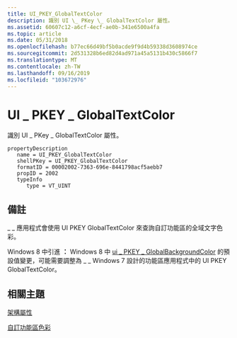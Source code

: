 ```yaml
---
title: UI_PKEY_GlobalTextColor
description: 識別 UI \_ PKey \_ GlobalTextColor 屬性。
ms.assetid: 60607c12-a6cf-4ecf-ae0b-341e6500a4fa
ms.topic: article
ms.date: 05/31/2018
ms.openlocfilehash: b77ec66d49bf5b0acde9f9d4b59338d3608974ce
ms.sourcegitcommit: 2d531328b6ed82d4ad971a45a5131b430c5866f7
ms.translationtype: MT
ms.contentlocale: zh-TW
ms.lasthandoff: 09/16/2019
ms.locfileid: "103672976"
---
```

# <a name="ui_pkey_globaltextcolor"></a>UI \_ PKEY \_ GlobalTextColor

識別 UI \_ PKey \_ GlobalTextColor 屬性。

```
propertyDescription
   name = UI_PKEY_GlobalTextColor
   shellPKey = UI_PKEY_GlobalTextColor
   formatID = 00002002-7363-696e-8441798acf5aebb7
   propID = 2002
   typeInfo
      type = VT_UINT
```

## <a name="remarks"></a>備註

\_ \_ 應用程式會使用 UI PKEY GlobalTextColor 來查詢自訂功能區的全域文字色彩。

Windows 8 中引進 **：** Windows 8 中 [ui \_ PKEY \_ GlobalBackgroundColor](windowsribbon-reference-properties-uipkey-globalbackgroundcolor.md) 的預設值變更，可能需要調整為 \_ \_ Windows 7 設計的功能區應用程式中的 UI PKEY GlobalTextColor。

## <a name="related-topics"></a>相關主題

<dl> <dt>

[架構屬性](windowsribbon-reference-properties-framework.md)
</dt> <dt>

[自訂功能區色彩](ribbon-color.md)
</dt> </dl>

 

 




